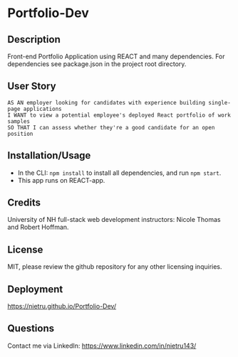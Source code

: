 # Portfolio-Dev

## Description

Front-end Portfolio Application using REACT and many dependencies.
For dependencies see package.json in the project root directory.

## User Story

```
AS AN employer looking for candidates with experience building single-page applications
I WANT to view a potential employee's deployed React portfolio of work samples
SO THAT I can assess whether they're a good candidate for an open position
```

## Installation/Usage

- In the CLI: `npm install` to install all dependencies, and run `npm start`.
- This app runs on REACT-app.

## Credits

University of NH full-stack web development instructors: Nicole Thomas and Robert Hoffman.

## License

MIT, please review the github repository for any other licensing inquiries.

## Deployment

https://nietru.github.io/Portfolio-Dev/

## Questions

Contact me via LinkedIn: https://www.linkedin.com/in/nietru143/
